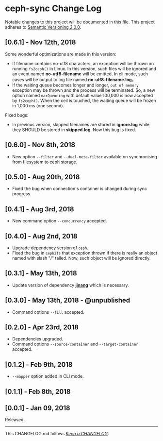 #   ceph-sync Change Log

Notable changes to this project will be documented in this file. This project adheres to [Semantic Versioning 2.0.0](http://semver.org/).

##  [0.6.1] - Nov 12th, 2018

Some wonderful optimizations are made in this version:
*   If filename contains no-utf8 characters, an exception will be thrown on running `fs2ceph()` in Linux. In this version, such files will be ignored and an event named __no-utf8-filename__ will be emitted. In cli mode, such cases will be output to log file named __no-utf8-filename.log__。
*   If the waiting queue becomes longer and longer, `out of memory` exception may be thrown and the process will be terminated. So, a new option named `maxQueueing` with default value 100,000 is now accepted by `fs2ceph()`. When the ceil is touched, the waiting queue will be frozen in 1,000 ms (one second).

Fixed bugs:
*   In previous version, skipped filenames are stored in __ignore.log__ while they SHOULD be stored in __skipped.log__. Now this bug is fixed.

##  [0.6.0] - Nov 8th, 2018

*   New option `--filter` and `--dual-meta-filter` available on synchronising from filesystem to ceph storage.

##  [0.5.0] - Aug 20th, 2018

*   Fixed the bug when connection's container is changed during sync progress.

##  [0.4.1] - Aug 3rd, 2018

*   New command option `--concurrency` accepted.

##  [0.4.0] - Aug 2nd, 2018

*   Upgrade dependency version of `ceph`.
*   Fixed the bug in `ceph2fs` that exception thrown if there is really an object named with slash "/" tailed. Now, such object will be ignored directly.

##  [0.3.1] - May 13th, 2018

*   Update version of dependency __[jinang](https://www.npmjs.com/package/jinang)__ which is necessary.

##  [0.3.0] - May 13th, 2018 - @unpublished

*   Command options `--fill` accepted.

##  [0.2.0] - Apr 23rd, 2018

*   Dependencies upgraded.
*   Command options `--source-container` and `--target-container` accepted.

##	[0.1.2] - Feb 9th, 2018

*	`--mapper` option added in CLI mode.

##	[0.1.1] - Feb 8th, 2018

##	[0.0.1] - Jan 09, 2018

Released.

---
This CHANGELOG.md follows [*Keep a CHANGELOG*](http://keepachangelog.com/).
